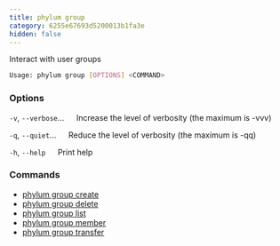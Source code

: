 ```yaml
---
title: phylum group
category: 6255e67693d5200013b1fa3e
hidden: false
---
```


Interact with user groups

```sh
Usage: phylum group [OPTIONS] <COMMAND>
```

### Options

`-v`, `--verbose`...
&emsp; Increase the level of verbosity (the maximum is -vvv)

`-q`, `--quiet`...
&emsp; Reduce the level of verbosity (the maximum is -qq)

`-h`, `--help`
&emsp; Print help

### Commands

* [phylum group create](./phylum_group_create)
* [phylum group delete](./phylum_group_delete)
* [phylum group list](./phylum_group_list)
* [phylum group member](./phylum_group_member)
* [phylum group transfer](./phylum_group_transfer)
